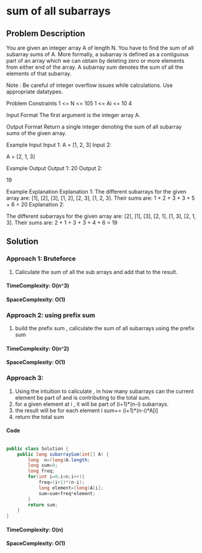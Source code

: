 # sum of all subarrays

## Problem Description

You are given an integer array A of length N.
You have to find the sum of all subarray sums of A.
More formally, a subarray is defined as a contiguous part of an array which we can obtain by deleting zero or more elements from either end of the array.
A subarray sum denotes the sum of all the elements of that subarray.

Note : Be careful of integer overflow issues while calculations. Use appropriate datatypes.

Problem Constraints
1 <= N <= 105
1 <= Ai <= 10 4

Input Format
The first argument is the integer array A.

Output Format
Return a single integer denoting the sum of all subarray sums of the given array.

Example Input
Input 1:
A = [1, 2, 3]
Input 2:

A = [2, 1, 3]

Example Output
Output 1:
20
Output 2:

19

Example Explanation
Explanation 1:
The different subarrays for the given array are: [1], [2], [3], [1, 2], [2, 3], [1, 2, 3].
Their sums are: 1 + 2 + 3 + 3 + 5 + 6 = 20
Explanation 2:

The different subarrays for the given array are: [2], [1], [3], [2, 1], [1, 3], [2, 1, 3].
Their sums are: 2 + 1 + 3 + 3 + 4 + 6 = 19

## Solution

### Approach 1: Bruteforce

1. Caliculate the sum of all the sub arrays and add that to the result.

#### TimeComplexity: O(n^3)

#### SpaceComplexity: O(1)

### Approach 2: using prefix sum

1. build the prefix sum , caliculate the sum of all subarrays using the prefix sum

#### TimeComplexity: O(n^2)

#### SpaceComplexity: O(1)

### Approach 3:

1. Using the intuition to caliculate , in how many subarrays can the current element be part of and is contributing to the total sum.
2. for a given element at i , it will be part of (i+1)\*(n-i) subarrays.
3. the result will be for each element i sum+= (i+1)*(n-i)*A[i]
4. return the total sum

#### Code

```java

public class Solution {
    public long subarraySum(int[] A) {
        long  n=(long)A.length;
        long sum=0;
        long freq;
        for(int i=0;i<n;i++){
            freq=(i+1)*(n-i);
            long element=(long)A[i];
            sum=sum+freq*element;
        }
        return sum;
    }
}

```

#### TimeComplexity: O(n)

#### SpaceComplexity: O(1)
